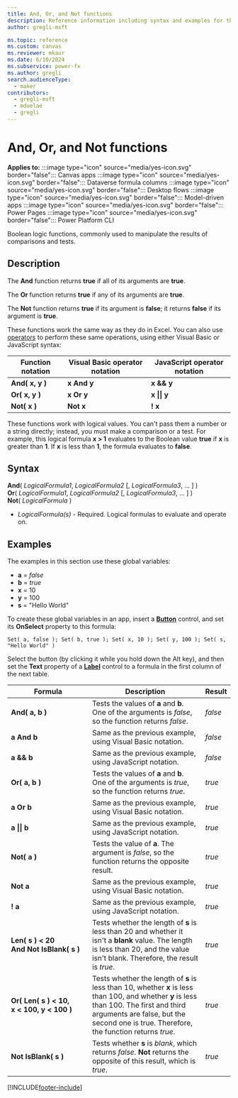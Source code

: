 ```yaml
---
title: And, Or, and Not functions
description: Reference information including syntax and examples for the And, Or, and Not functions.
author: gregli-msft

ms.topic: reference
ms.custom: canvas
ms.reviewer: mkaur
ms.date: 6/10/2024
ms.subservice: power-fx
ms.author: gregli
search.audienceType:
  - maker
contributors:
  - gregli-msft
  - mduelae
  - gregli
---
```


# And, Or, and Not functions

**Applies to:** :::image type="icon" source="media/yes-icon.svg" border="false"::: Canvas apps :::image type="icon" source="media/yes-icon.svg" border="false"::: Dataverse formula columns :::image type="icon" source="media/yes-icon.svg" border="false"::: Desktop flows :::image type="icon" source="media/yes-icon.svg" border="false"::: Model-driven apps :::image type="icon" source="media/yes-icon.svg" border="false"::: Power Pages :::image type="icon" source="media/yes-icon.svg" border="false"::: Power Platform CLI

Boolean logic functions, commonly used to manipulate the results of comparisons and tests.

## Description

The **And** function returns **true** if all of its arguments are **true**.

The **Or** function returns **true** if any of its arguments are **true**.

The **Not** function returns **true** if its argument is **false**; it returns **false** if its argument is **true**.

These functions work the same way as they do in Excel. You can also use [operators](operators.md) to perform these same operations, using either Visual Basic or JavaScript syntax:

| Function notation | Visual Basic operator notation | JavaScript operator notation |
| ----------------- | ------------------------------ | ---------------------------- |
| **And( x, y )**   | **x And y**                    | **x && y**                   |
| **Or( x, y )**    | **x Or y**                     | **x &#124;&#124; y**         |
| **Not( x )**      | **Not x**                      | **! x**                      |

These functions work with logical values. You can't pass them a number or a string directly; instead, you must make a comparison or a test. For example, this logical formula **x > 1** evaluates to the Boolean value **true** if **x** is greater than **1**. If **x** is less than **1**, the formula evaluates to **false**.

## Syntax

**And**( _LogicalFormula1_, _LogicalFormula2_ [, *LogicalFormula3*, ... ] )<br>
**Or**( _LogicalFormula1_, _LogicalFormula2_ [, *LogicalFormula3*, ... ] )<br>
**Not**( _LogicalFormula_ )

- _LogicalFormula(s)_ - Required. Logical formulas to evaluate and operate on.

## Examples

The examples in this section use these global variables:

- **a** = _false_
- **b** = _true_
- **x** = 10
- **y** = 100
- **s** = "Hello World"

To create these global variables in an app, insert a [**Button**](/power-apps/maker/canvas-apps/controls/control-button) control, and set its **OnSelect** property to this formula:

```power-fx
Set( a, false ); Set( b, true ); Set( x, 10 ); Set( y, 100 ); Set( s, "Hello World" )
```

Select the button (by clicking it while you hold down the Alt key), and then set the **Text** property of a [**Label**](/power-apps/maker/canvas-apps/controls/control-text-box) control to a formula in the first column of the next table.

| Formula                                                                                     | Description                                                                                                                                                                                                                         | Result  |
| ------------------------------------------------------------------------------------------- | ----------------------------------------------------------------------------------------------------------------------------------------------------------------------------------------------------------------------------------- | ------- |
| **And( a, b )**                                                                             | Tests the values of **a** and **b**. One of the arguments is _false_, so the function returns _false_.                                                                                                                              | _false_ |
| **a And b**                                                                                 | Same as the previous example, using Visual Basic notation.                                                                                                                                                                          | _false_ |
| **a && b**                                                                                  | Same as the previous example, using JavaScript notation.                                                                                                                                                                            | _false_ |
| **Or( a, b )**                                                                              | Tests the values of **a** and **b**. One of the arguments is _true_, so the function returns _true_.                                                                                                                                | _true_  |
| **a Or b**                                                                                  | Same as the previous example, using Visual Basic notation.                                                                                                                                                                          | _true_  |
| **a &#124;&#124; b**                                                                        | Same as the previous example, using JavaScript notation.                                                                                                                                                                            | _true_  |
| **Not( a )**                                                                                | Tests the value of **a**. The argument is _false_, so the function returns the opposite result.                                                                                                                                     | _true_  |
| **Not a**                                                                                   | Same as the previous example, using Visual Basic notation.                                                                                                                                                                          | _true_  |
| **! a**                                                                                     | Same as the previous example, using JavaScript notation.                                                                                                                                                                            | _true_  |
| **Len(&nbsp;s&nbsp;)&nbsp;<&nbsp;20 And&nbsp;Not&nbsp;IsBlank(&nbsp;s&nbsp;)**              | Tests whether the length of **s** is less than 20 and whether it isn't a **blank** value. The length is less than 20, and the value isn't blank. Therefore, the result is _true_.                                                   | _true_  |
| **Or(&nbsp;Len(&nbsp;s&nbsp;)&nbsp;<&nbsp;10, x&nbsp;<&nbsp;100, y&nbsp;<&nbsp;100&nbsp;)** | Tests whether the length of **s** is less than 10, whether **x** is less than 100, and whether **y** is less than 100. The first and third arguments are false, but the second one is true. Therefore, the function returns _true_. | _true_  |
| **Not IsBlank(&nbsp;s&nbsp;)**                                                              | Tests whether **s** is _blank_, which returns _false_. **Not** returns the opposite of this result, which is _true_.                                                                                                                | _true_  |

[!INCLUDE[footer-include](../../includes/footer-banner.md)]
